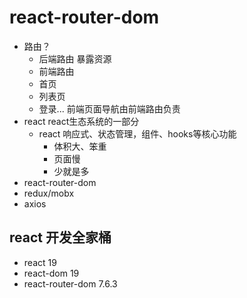 # react-router-dom

- 路由？
  - 后端路由
    暴露资源
  - 前端路由
  - 首页
  - 列表页
  - 登录...
  前端页面导航由前端路由负责
- react
  react生态系统的一部分
  - react
    响应式、状态管理，组件、hooks等核心功能
    - 体积大、笨重
    - 页面慢
    - 少就是多
 - react-router-dom
 - redux/mobx
 - axios
## react 开发全家桶
- react 19
- react-dom 19
- react-router-dom 7.6.3

































